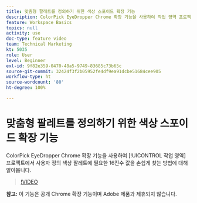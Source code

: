 ```yaml
---
title: 맞춤형 팔레트를 정의하기 위한 색상 스포이드 확장 기능
description: ColorPick EyeDropper Chrome 확장 기능을 사용하여 작업 영역 프로젝트에서 사용자 정의 색상 팔레트에 필요한 16진수 값을 손쉽게 찾는 방법에 대해 알아봅니다.
feature: Workspace Basics
topics: null
activity: use
doc-type: feature video
team: Technical Marketing
kt: 5035
role: User
level: Beginner
exl-id: 9f82e359-0470-48a5-9749-83685c73b65c
source-git-commit: 32424f3f2b05952fe4df9ea91dcbe51684cee905
workflow-type: ht
source-wordcount: '80'
ht-degree: 100%

---
```


# 맞춤형 팔레트를 정의하기 위한 색상 스포이드 확장 기능

ColorPick EyeDropper Chrome 확장 기능을 사용하여 [!UICONTROL 작업 영역] 프로젝트에서 사용자 정의 색상 팔레트에 필요한 16진수 값을 손쉽게 찾는 방법에 대해 알아봅니다.

>[!VIDEO](https://video.tv.adobe.com/v/33775/?quality=12)

**참고:** 이 기능은 공개 Chrome 확장 기능이며 Adobe 제품과 제휴되지 않습니다.

